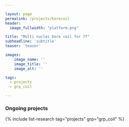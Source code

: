 ```yaml
---

layout: page
permalink: /projects/borecoil
header:
  image_fullwidth: "platform.png"

title: "Multi nuclei bore coil for 7T"
subheadline: 'subtitle'
teaser: 'teaser'

images:
    image_name: ''
    image_title: ''
    image_alt: ''  

tags: 
  - projects
  - grp_coil

---
```




### Ongoing projects

{% include list-research tag="projects" grp="grp_coil" %}

